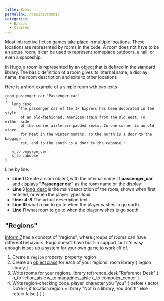 ```yaml
---
title: Rooms
permalink: /basics/rooms/
categories: 
  - Basics
  - Classes
---
```


Most interactive fiction games take place in multiple locations. These
locations are represented by rooms in the code. A room does not have to
be an actual room, it can be used to represent someplace outdoors, a
hall, or even a spaceship.

In Hugo, a room is represented by an [object](objects) that
is defined in the standard library. The basic definition of a room gives
its internal name, a display name, the room description and exits to
other locations.

Here is a short example of a simple room with two exits

```
room passenger_car "Passenger car"
{
   long_desc
      "The passenger car of the IF Express has been decorated in the style
       of an old-fashioned, American train from the Old West. To either side
       of the center aisle are padded seats. In one corner is an old stove
       for heat in the winter months. To the north is a door to the baggage
       car, and to the south is a door to the caboose."

   n_to baggage_car
   s_to caboose
}
```

Line by line:

-   **Line 1** Create a room object, with the internal name of
    **passenger_car** and displays **"Passenger car"** as the room name
    on the display.
-   **Line 3** [long_desc](Descriptions#long_desc) is the
    main description of the room, shown when first entered, or when the
    player types *look*
-   **Lines 4-8** The actual description text.
-   **Line 10** what room to go to when the player wishes to go north.
-   **Line 11** what room to go to when the player wishes to go south.

## "Regions"

[Inform 7](http://inform7.com/) has a concept of "regions", where groups
of rooms can have different behaviors. Hugo doesn't have built-in
support, but it's easy enough to set-up a system for your own game to
work off of.

1.  Create a `region` property.
        property region
2.  Create an [object class](object_Classes) for each of your
    regions.
        room library
        {
            region library
        }
3.  Write rooms for your regions.
        library reference_desk "Reference Desk"
        {
            n_to fiction_aisle
            w_to magazines_aisle
            e_to computer_center
        }
4.  Write region-checking code.
        player_character you "you"
        {
        before
            {
             actor DoYell
                {
                 if location.region = library
                    "Not in a library, you don't!"
                else
                    return false
                }
            }
        }
